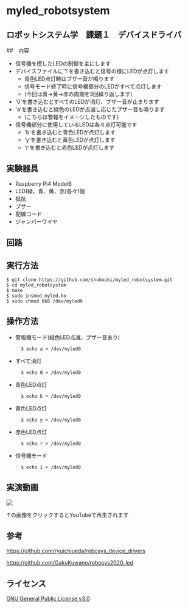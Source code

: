 # myled_robotsystem
## ロボットシステム学　課題１　デバイスドライバ

##　内容
- 信号機を模したLEDの制御を主にします
- デバイスファイルに'1'を書き込むと信号の様にLEDが点灯します
  - 青色LED点灯時はブザー音が鳴ります
  - 信号モード終了時に信号機部分のLEDがすべて点灯します
  - (今回は青→黄→赤の周期を3回繰り返します)
- '0'を書き込むとすべてのLEDが消灯、ブザー音が止まります
- 'a'を書き込むと緑色のLEDが点滅し応じたブザー音も鳴ります
  - (こちらは警報をイメージしたものです)
- 信号機部分に使用しているLEDは各々点灯可能です
  - 'b'を書き込むと青色LEDが点灯します
  - 'y'を書き込むと黄色LEDが点灯します
  - 'r'を書き込むと赤色LEDが点灯します

## 実験器具
- Raspberry Pi4 ModelB
- LED(緑、青、黄、赤)各々1個
- 抵抗
- ブザー
- 配線コード
- ジャンパーワイヤ

## 回路

## 実行方法

    $ git clone https://github.com/shukouki/myled_robotsystem.git
    $ cd myled_robotsystem
    $ make
    $ sudo insmod myled.ko
    $ sudo chmod 666 /dev/myled0

## 操作方法

- 警報機モード(緑色LED点滅、ブザー音あり)

        $ echo a > /dev/myled0
        
- すべて消灯

        $ echo 0 > /dev/myled0
        
- 青色LED点灯

        $ echo b > /dev/myled0
        
- 黄色LED点灯

        $ echo y > /dev/myled0
        
- 赤色LED点灯

        $ echo r > /dev/myled0
        
- 信号機モード

        $ echo 1 > /dev/myled0
        
## 実演動画

[![](http://img.youtube.com/vi/bFy2kft-Sw4/0.jpg)](http://www.youtube.com/watch?v=bFy2kft-Sw4 "実演動画")

↑の画像をクリックするとYouTubeで再生されます

## 参考

https://github.com/ryuichiueda/robosys_device_drivers

https://github.com/GakuKuwano/robosys2020_led

## ライセンス

[GNU General Public License v3.0](https://github.com/shukouki/myled_robotsystem/blob/main/COPYING)
